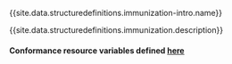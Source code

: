 {{site.data.structuredefinitions.immunization-intro.name}}

{{site.data.structuredefinitions.immunization.description}}

#### Conformance resource variables defined [here](http://wiki.hl7.org/index.php?title=IG_Publisher_Documentation#Jekyll)
